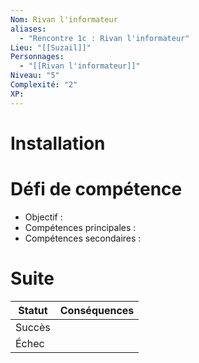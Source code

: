 ```yaml
---
Nom: Rivan l'informateur
aliases:
  - "Rencontre 1c : Rivan l'informateur"
Lieu: "[[Suzail]]"
Personnages:
  - "[[Rivan l'informateur]]"
Niveau: "5"
Complexité: "2"
XP:
---
```

# Installation

# Défi de compétence

- Objectif :
- Compétences principales :
- Compétences secondaires :


# Suite

| Statut | Conséquences |
| ------ | ------------ |
| Succès |              |
| Échec  |              |
